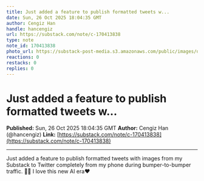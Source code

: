 ```yaml
---
title: Just added a feature to publish formatted tweets w...
date: Sun, 26 Oct 2025 18:04:35 GMT
author: Cengiz Han
handle: hancengiz
url: https://substack.com/note/c-170413838
type: note
note_id: 170413838
photo_url: https://substack-post-media.s3.amazonaws.com/public/images/dd3c9352-78f7-4a7e-ab29-7efd239dd41c_400x400.jpeg
reactions: 0
restacks: 0
replies: 0
---
```


# Just added a feature to publish formatted tweets w...

**Published:** Sun, 26 Oct 2025 18:04:35 GMT
**Author:** Cengiz Han (@hancengiz)
**Link:** [https://substack.com/note/c-170413838](https://substack.com/note/c-170413838)

---

Just added a feature to publish formatted tweets with images from my Substack
to Twitter completely from my phone during bumper-to-bumper traffic. 🚀🚀 I love
this new AI era❤️
